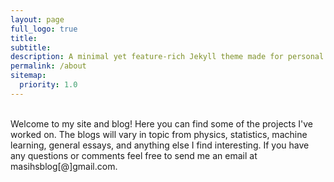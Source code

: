 ```yaml
---
layout: page
full_logo: true
title: 
subtitle: 
description: A minimal yet feature-rich Jekyll theme made for personal websites and blogs.
permalink: /about
sitemap:
  priority: 1.0
---
```

<br>
Welcome to my site and blog! Here you can find some of the projects I've worked on. The blogs will vary in topic from physics, statistics, machine learning, general essays, and anything else I find interesting. If you have any questions or comments feel free to send me an email at masihsblog[@]gmail.com.


<br>
<br>
<br>
<br>
<br>
<br>
<br>
